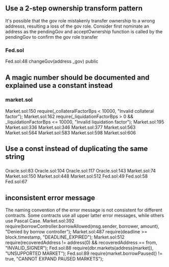 ## Use a 2-step ownership transform pattern
It's possible that the gov role mistakenly transfer ownership to a wrong addresss, resulting a loss of the gov role. Consider first nominate an address as the pendingGov and acceptOwnership function is called by the pendingGov to confirm the gov role transfer

### Fed.sol
Fed.sol:48 changeGov(address _gov) public

## A magic number should be documented and explained use a constant instead
### market.sol
Market.sol:150 require(_collateralFactorBps < 10000, "Invalid collateral factor");
Market.sol:162 require(_liquidationFactorBps > 0 && _liquidationFactorBps <= 10000, "Invalid liquidation factor");
Market.sol:195
Market.sol:336
Market.sol:346
Market.sol:377
Market.sol:563
Market.sol:564
Market.sol:583
Market.sol:598
Market.sol:606

## Use a const instead of duplicating the same string
### 
Oracle.sol:83
Oracle.sol:104
Oracle.sol:117
Oracle.sol:143
Market.sol:74
Market.sol:150
Market.sol:448
Market.sol:512
Fed.sol:49
Fed.sol:58
Fed.sol:67

## inconsistent error message
The naming convention of the error message is not consistent for  different contracts. Some contracts use all upper latter error messages, while others use Pascal Case.
Market.sol:392 require(borrowController.borrowAllowed(msg.sender, borrower, amount), "Denied by borrow controller");
Market.sol:487 require(deadline >= block.timestamp, "DEADLINE_EXPIRED");
Market.sol:512 require(recoveredAddress != address(0) && recoveredAddress == from, "INVALID_SIGNER");
Fed.sol:88 require(dbr.markets(address(market)), "UNSUPPORTED MARKET");
Fed.sol:89 require(market.borrowPaused() != true, "CANNOT EXPAND PAUSED MARKETS");



 